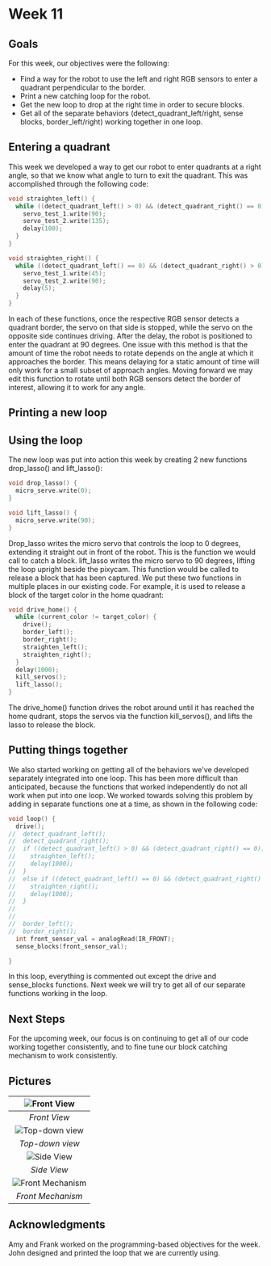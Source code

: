 # Week 11
## Goals
For this week, our objectives were the following:
* Find a way for the robot to use the left and right RGB sensors to enter a quadrant perpendicular to the border.
* Print a new catching loop for the robot.
* Get the new loop to drop at the right time in order to secure blocks.
* Get all of the separate behaviors (detect_quadrant_left/right, sense blocks, border_left/right) working together in one loop.

## Entering a quadrant
This week we developed a way to get our robot to enter quadrants at a right angle, so that we know what angle to turn to exit the quadrant. This was accomplished through the following code:

```c++
void straighten_left() {
  while ((detect_quadrant_left() > 0) && (detect_quadrant_right() == 0)) {
    servo_test_1.write(90);
    servo_test_2.write(135);
    delay(100);
  }
}

void straighten_right() {
  while ((detect_quadrant_left() == 0) && (detect_quadrant_right() > 0)) {
    servo_test_1.write(45);
    servo_test_2.write(90);
    delay(5);
  }
}
```
In each of these functions, once the respective RGB sensor detects a quadrant border, the servo on that side is stopped, while the servo on the opposite side continues driving. After the delay, the robot is positioned to enter the quadrant at 90 degrees. One issue with this method is that the amount of time the robot needs to rotate depends on the angle at which it approaches the border. This means delaying for a static amount of time will only work for a small subset of approach angles. Moving forward we may edit this function to rotate until both RGB sensors detect the border of interest, allowing it to work for any angle. 

## Printing a new loop

## Using the loop
The new loop was put into action this week by creating 2 new functions drop_lasso() and lift_lasso():

```c++
void drop_lasso() {
  micro_serve.write(0);
}

void lift_lasso() {
  micro_serve.write(90);
}
```
Drop_lasso writes the micro servo that controls the loop to 0 degrees, extending it straight out in front of the robot. This is the function we would call to catch a block.
lift_lasso writes the micro servo to 90 degrees, lifting the loop upright beside the pixycam. This function would be called to release a block that has been captured. We put these two functions in multiple places in our existing code. For example, it is used to release a block of the target color in the home quadrant:

```c++
void drive_home() {
  while (current_color != target_color) {
    drive();
    border_left();
    border_right();
    straighten_left();
    straighten_right();
  }
  delay(1000);
  kill_servos();
  lift_lasso();
}
```
The drive_home() function drives the robot around until it has reached the home qudrant, stops the servos via the function kill_servos(), and lifts the lasso to release the block.

## Putting things together
We also started working on getting all of the behaviors we've developed separately integrated into one loop. This has been more difficult than anticipated, because the functions that worked independently do not all work when put into one loop. We worked towards solving this problem by adding in separate functions one at a time, as shown in the following code:

```c++
void loop() {
  drive();
//  detect_quadrant_left();
//  detect_quadrant_right();
//  if ((detect_quadrant_left() > 0) && (detect_quadrant_right() == 0)) {
//    straighten_left();
//    delay(1000);
//  }
//  else if ((detect_quadrant_left() == 0) && (detect_quadrant_right() > 0)) {
//    straighten_right();
//    delay(1000);
//  }
//
//
//  border_left();
//  border_right();
  int front_sensor_val = analogRead(IR_FRONT);
  sense_blocks(front_sensor_val);

}
```
In this loop, everything is commented out except the drive and sense_blocks functions. Next week we will try to get all of our separate functions working in the loop.


## Next Steps
For the upcoming week, our focus is on continuing to get all of our code working together consistently, and to fine tune our block catching mechanism to work consistently. 

## Pictures
|![Front View](images/week10/Front_View.JPG "Front View")
|:--:|
| *Front View* |
|![Top-down view](images/week10/Top_View.JPG "Top-down view")
| *Top-down view* |
|![Side View](images/week10/Side_View.JPG "Side View")
| *Side View* |
|![Front Mechanism](images/week10/Front_Mechanism.JPG "Front_Mechanism")
| *Front Mechanism* |

## Acknowledgments
Amy and Frank worked on the programming-based objectives for the week. John designed and printed the loop that we are currently using.
